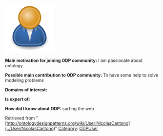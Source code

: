 [![Image:ODPUser.png](../images/a/a6/ODPUser.png)](../Image/ODPUser.png "Image:ODPUser.png")




  





__Main motivation for joining ODP community:__ I am passionate about ontology.


__Possible main contribution to ODP community:__ To have some help to solve modeling problems


__Domains of interest:__


  



__Is expert of:__


  

__How did I know about ODP:__ surfing the web






Retrieved from "[http://ontologydesignpatterns.org/wiki/User:NicolasCantono](../User/NicolasCantono)"
 [Category](http://ontologydesignpatterns.org/wiki/Special:Categories "Special:Categories"): [ODPUser](../Category/ODPUser "Category:ODPUser")